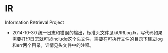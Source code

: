IR
==

Information Retrieval Project

- 2014-10-30 统一日志和错误的输出，标准头文件见kit/IRLog.h，写代码如果需要打印日志就可以include这个头文件，需要在可执行文件的目录下建立log和err两个目录，详情见头文件中的注释。
